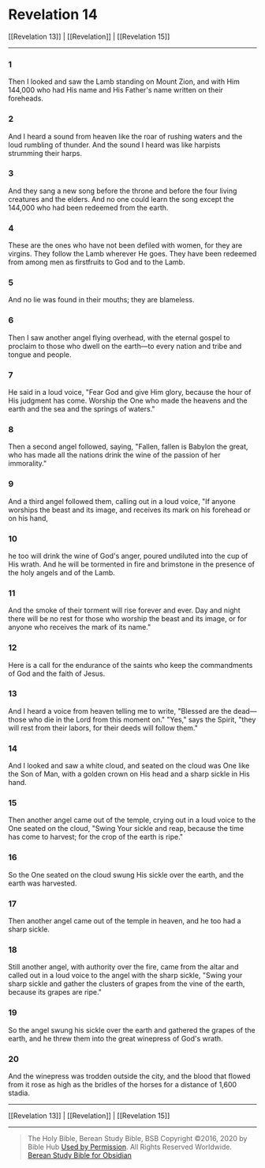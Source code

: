 # Revelation 14

[[Revelation 13]] | [[Revelation]] | [[Revelation 15]]

---

### 1
Then I looked and saw the Lamb standing on Mount Zion, and with Him 144,000 who had His name and His Father's name written on their foreheads.

### 2
And I heard a sound from heaven like the roar of rushing waters and the loud rumbling of thunder. And the sound I heard was like harpists strumming their harps.

### 3
And they sang a new song before the throne and before the four living creatures and the elders. And no one could learn the song except the 144,000 who had been redeemed from the earth.

### 4
These are the ones who have not been defiled with women, for they are virgins. They follow the Lamb wherever He goes. They have been redeemed from among men as firstfruits to God and to the Lamb.

### 5
And no lie was found in their mouths; they are blameless.

### 6
Then I saw another angel flying overhead, with the eternal gospel to proclaim to those who dwell on the earth—to every nation and tribe and tongue and people.

### 7
He said in a loud voice, "Fear God and give Him glory, because the hour of His judgment has come. Worship the One who made the heavens and the earth and the sea and the springs of waters."

### 8
Then a second angel followed, saying, "Fallen, fallen is Babylon the great, who has made all the nations drink the wine of the passion of her immorality."

### 9
And a third angel followed them, calling out in a loud voice, "If anyone worships the beast and its image, and receives its mark on his forehead or on his hand,

### 10
he too will drink the wine of God's anger, poured undiluted into the cup of His wrath. And he will be tormented in fire and brimstone in the presence of the holy angels and of the Lamb.

### 11
And the smoke of their torment will rise forever and ever. Day and night there will be no rest for those who worship the beast and its image, or for anyone who receives the mark of its name."

### 12
Here is a call for the endurance of the saints who keep the commandments of God and the faith of Jesus.

### 13
And I heard a voice from heaven telling me to write, "Blessed are the dead—those who die in the Lord from this moment on." "Yes," says the Spirit, "they will rest from their labors, for their deeds will follow them."

### 14
And I looked and saw a white cloud, and seated on the cloud was One like the Son of Man, with a golden crown on His head and a sharp sickle in His hand.

### 15
Then another angel came out of the temple, crying out in a loud voice to the One seated on the cloud, "Swing Your sickle and reap, because the time has come to harvest; for the crop of the earth is ripe."

### 16
So the One seated on the cloud swung His sickle over the earth, and the earth was harvested.

### 17
Then another angel came out of the temple in heaven, and he too had a sharp sickle.

### 18
Still another angel, with authority over the fire, came from the altar and called out in a loud voice to the angel with the sharp sickle, "Swing your sharp sickle and gather the clusters of grapes from the vine of the earth, because its grapes are ripe."

### 19
So the angel swung his sickle over the earth and gathered the grapes of the earth, and he threw them into the great winepress of God's wrath.

### 20
And the winepress was trodden outside the city, and the blood that flowed from it rose as high as the bridles of the horses for a distance of 1,600 stadia.

---

[[Revelation 13]] | [[Revelation]] | [[Revelation 15]]

---

> The Holy Bible, Berean Study Bible, BSB
> Copyright &copy;2016, 2020 by Bible Hub
> [Used by Permission](https://berean.bible/terms.htm). All Rights Reserved Worldwide.
> [Berean Study Bible for Obsidian](https://github.com/gapmiss/berean-study-bible-for-obsidian)</small>


